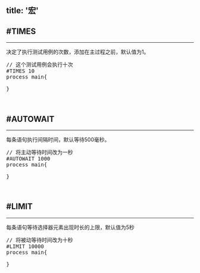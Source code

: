 title: '宏'
---

## #TIMES
---
决定了执行测试用例的次数，添加在主过程之前，默认值为1。

<pre class='sublemon'>
// 这个测试用例会执行十次
#TIMES 10
process main{

}</pre>

<br>

## #AUTOWAIT
---
每条语句执行间隔时间，默认等待500毫秒。
<pre class='sublemon'>
// 将主动等待时间改为一秒
#AUTOWAIT 1000
process main{

}</pre>

<br>

## #LIMIT
---
每条语句等待选择器元素出现时长的上限，默认值为5秒
<pre class='sublemon'>
// 将被动等待时间改为十秒
#LIMIT 10000
process main{

}</pre>

<br>
